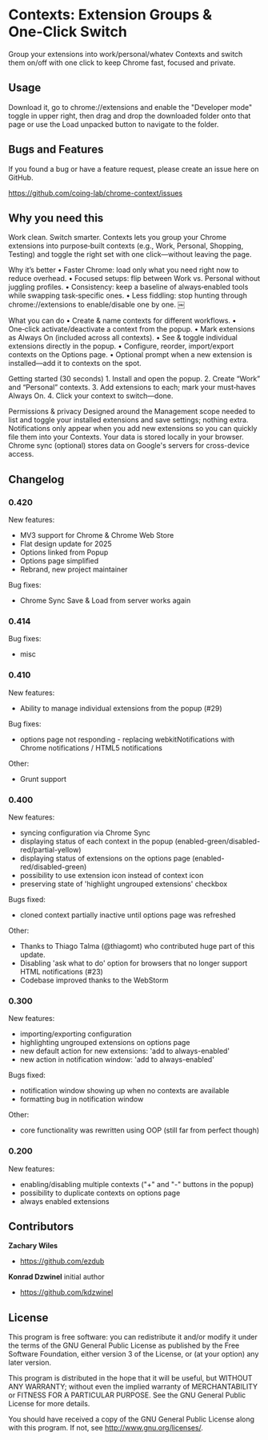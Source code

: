 Contexts: Extension Groups & One‑Click Switch
======================

Group your extensions into work/personal/whatev Contexts and switch them on/off with one click to keep Chrome fast, focused and private.

Usage
-----

<!-- You may install this extension from its google chrome webstore page

https://chrome.google.com/webstore/detail/aalnjolghjkkogicompabhhbbkljnlka -->

Download it, go to chrome://extensions and enable the "Developer mode" toggle in upper right, then drag and drop the downloaded folder onto that page or use the Load unpacked button to navigate to the folder.


Bugs and Features
-----------------

If you found a bug or have a feature request, please create an issue here on GitHub.

https://github.com/coing-lab/chrome-context/issues


Why you need this
-----------------

Work clean. Switch smarter.
Contexts lets you group your Chrome extensions into purpose‑built contexts (e.g., Work, Personal, Shopping, Testing) and toggle the right set with one click—without leaving the page.

Why it’s better
	•	Faster Chrome: load only what you need right now to reduce overhead.
	•	Focused setups: flip between Work vs. Personal without juggling profiles.
	•	Consistency: keep a baseline of always‑enabled tools while swapping task‑specific ones.
	•	Less fiddling: stop hunting through chrome://extensions to enable/disable one by one.  ￼

What you can do
	•	Create & name contexts for different workflows.
	•	One‑click activate/deactivate a context from the popup.
	•	Mark extensions as Always On (included across all contexts).
	•	See & toggle individual extensions directly in the popup.
	•	Configure, reorder, import/export contexts on the Options page.
	•	Optional prompt when a new extension is installed—add it to contexts on the spot.

Getting started (30 seconds)
	1.	Install and open the popup.
	2.	Create “Work” and “Personal” contexts.
	3.	Add extensions to each; mark your must‑haves Always On.
	4.	Click your context to switch—done.

Permissions & privacy
Designed around the Management scope needed to list and toggle your installed extensions and save settings; nothing extra. 
Notifications only appear when you add new extensions so you can quickly file them into your Contexts.
Your data is stored locally in your browser. Chrome sync (optional) stores data on Google's servers for cross-device access.


Changelog
---------

### 0.420 ###

New features:
+ MV3 support for Chrome & Chrome Web Store
+ Flat design update for 2025
+ Options linked from Popup
+ Options page simplified
+ Rebrand, new project maintainer

Bug fixes:
+ Chrome Sync Save & Load from server works again

### 0.414 ###

Bug fixes:
+ misc

### 0.410 ###

New features:
+ Ability to manage individual extensions from the popup (#29)

Bug fixes:
+ options page not responding - replacing webkitNotifications with Chrome notifications / HTML5 notifications

Other:
+ Grunt support

### 0.400 ###

New features:
+ syncing configuration via Chrome Sync
+ displaying status of each context in the popup (enabled-green/disabled-red/partial-yellow)
+ displaying status of extensions on the options page (enabled-red/disabled-green)
+ possibility to use extension icon instead of context icon
+ preserving state of 'highlight ungrouped extensions' checkbox

Bugs fixed:
+ cloned context partially inactive until options page was refreshed

Other:
+ Thanks to Thiago Talma (@thiagomt) who contributed huge part of this update.
+ Disabling 'ask what to do' option for browsers that no longer support HTML notifications (#23)
+ Codebase improved thanks to the WebStorm

### 0.300 ###

New features:
+ importing/exporting configuration
+ highlighting ungrouped extensions on options page
+ new default action for new extensions: 'add to always-enabled'
+ new action in notification window: 'add to always-enabled'

Bugs fixed:
+ notification window showing up when no contexts are available
+ formatting bug in notification window

Other:
+ core functionality was rewritten using OOP (still far from perfect though)

### 0.200 ###

New features:
+ enabling/disabling multiple contexts ("+" and "-" buttons in the popup)
+ possibility to duplicate contexts on options page
+ always enabled extensions

Contributors
------

**Zachary Wiles**
+ https://github.com/ezdub

**Konrad Dzwinel**
initial author
+ https://github.com/kdzwinel


License
-------

This program is free software: you can redistribute it and/or modify
it under the terms of the GNU General Public License as published by
the Free Software Foundation, either version 3 of the License, or
(at your option) any later version.

This program is distributed in the hope that it will be useful,
but WITHOUT ANY WARRANTY; without even the implied warranty of
MERCHANTABILITY or FITNESS FOR A PARTICULAR PURPOSE.  See the
GNU General Public License for more details.

You should have received a copy of the GNU General Public License
along with this program.  If not, see <http://www.gnu.org/licenses/>.
